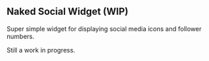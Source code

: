 ## Naked Social Widget (WIP)

Super simple widget for displaying social media icons and follower numbers.

Still a work in progress.